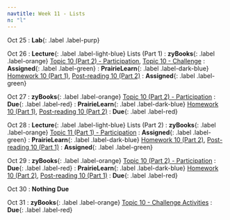 ```yaml
---
navtitle: Week 11 - Lists
n: "l"
---
```


Oct 25
: **Lab**{: .label .label-purp} [](#)

Oct 26
: **Lecture**{: .label .label-light-blue} Lists (Part 1)
: **zyBooks**{: .label .label-orange} [Topic 10 (Part 2) - Participation](#), [Topic 10 - Challenge](#)
    : **Assigned**{: .label .label-green}
: **PrairieLearn**{: .label .label-dark-blue} [Homework 10 (Part 1)](#), [Post-reading 10 (Part 2)](#)
    : **Assigned**{: .label .label-green}


Oct 27
: **zyBooks**{: .label .label-orange} [Topic 10 (Part 2) - Participation](#)
    : **Due**{: .label .label-red}
: **PrairieLearn**{: .label .label-dark-blue} [Homework 10 (Part 1)](#), [Post-reading 10 (Part 2)](#)
    : **Due**{: .label .label-red}


Oct 28
: **Lecture**{: .label .label-light-blue} Lists (Part 2)
: **zyBooks**{: .label .label-orange} [Topic 11 (Part 1) - Participation](#)
    : **Assigned**{: .label .label-green}
: **PrairieLearn**{: .label .label-dark-blue} [Homework 10 (Part 2)](#), [Post-reading 10 (Part 1)](#)
    : **Assigned**{: .label .label-green}

Oct 29
: **zyBooks**{: .label .label-orange} [Topic 10 (Part 2) - Participation](#)
    : **Due**{: .label .label-red}
: **PrairieLearn**{: .label .label-dark-blue} [Homework 10 (Part 2)](#), [Post-reading 10 (Part 1)](#)
    : **Due**{: .label .label-red}

Oct 30
: **Nothing Due**

Oct 31
: **zyBooks**{: .label .label-orange} [Topic 10 - Challenge Activities](#)
    : **Due**{: .label .label-red}

